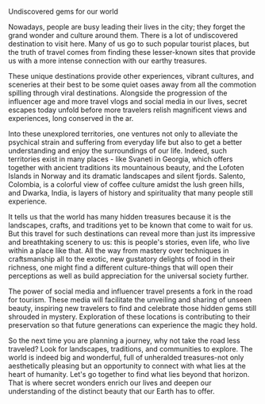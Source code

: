 Undiscovered gems for our world

Nowadays, people are busy leading their lives in the city; they forget the grand wonder and culture around them. There is a lot of undiscovered destination to visit here. Many of us go to such popular tourist places, but the truth of travel comes from finding these lesser-known sites that provide us with a more intense connection with our earthy treasures.

These unique destinations provide other experiences, vibrant cultures, and sceneries at their best to be some quiet oases away from all the commotion spilling through viral destinations. Alongside the progression of the influencer age and more travel vlogs and social media in our lives, secret escapes today unfold before more travelers relish magnificent views and experiences, long conserved in the ar.

Into these unexplored territories, one ventures not only to alleviate the psychical strain and suffering from everyday life but also to get a better understanding and enjoy the surroundings of our life. Indeed, such territories exist in many places - like Svaneti in Georgia, which offers together with ancient traditions its mountainous beauty, and the Lofoten Islands in Norway and its dramatic landscapes and silent fjords. Salento, Colombia, is a colorful view of coffee culture amidst the lush green hills, and Dwarka, India, is layers of history and spirituality that many people still experience.

It tells us that the world has many hidden treasures because it is the landscapes, crafts, and traditions yet to be known that come to wait for us. But this travel for such destinations can reveal more than just its impressive and breathtaking scenery to us: this is people's stories, even life, who live within a place like that. All the way from mastery over techniques in craftsmanship all to the exotic, new gustatory delights of food in their richness, one might find a different culture-things that will open their perceptions as well as build appreciation for the universal society further.

The power of social media and influencer travel presents a fork in the road for tourism. These media will facilitate the unveiling and sharing of unseen beauty, inspiring new travelers to find and celebrate those hidden gems still shrouded in mystery. Exploration of these locations is contributing to their preservation so that future generations can experience the magic they hold.

So the next time you are planning a journey, why not take the road less traveled? Look for landscapes, traditions, and communities to explore. The world is indeed big and wonderful, full of unheralded treasures-not only aesthetically pleasing but an opportunity to connect with what lies at the heart of humanity. Let's go together to find what lies beyond that horizon. That is where secret wonders enrich our lives and deepen our understanding of the distinct beauty that our Earth has to offer.